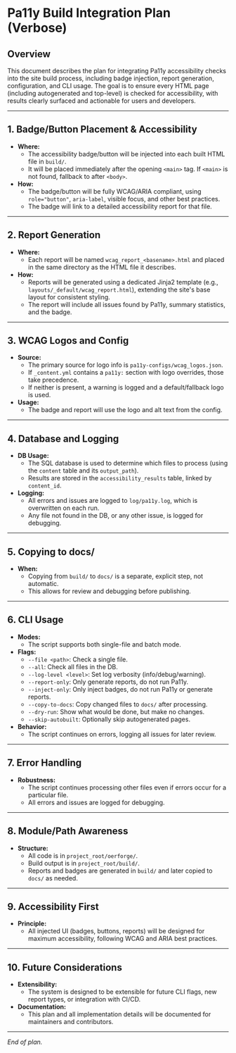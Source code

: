# Pa11y Build Integration Plan (Verbose)

## Overview
This document describes the plan for integrating Pa11y accessibility checks into the site build process, including badge injection, report generation, configuration, and CLI usage. The goal is to ensure every HTML page (including autogenerated and top-level) is checked for accessibility, with results clearly surfaced and actionable for users and developers.

---

## 1. Badge/Button Placement & Accessibility
- **Where:**
  - The accessibility badge/button will be injected into each built HTML file in `build/`.
  - It will be placed immediately after the opening `<main>` tag. If `<main>` is not found, fallback to after `<body>`.
- **How:**
  - The badge/button will be fully WCAG/ARIA compliant, using `role="button"`, `aria-label`, visible focus, and other best practices.
  - The badge will link to a detailed accessibility report for that file.

---

## 2. Report Generation
- **Where:**
  - Each report will be named `wcag_report_<basename>.html` and placed in the same directory as the HTML file it describes.
- **How:**
  - Reports will be generated using a dedicated Jinja2 template (e.g., `layouts/_default/wcag_report.html`), extending the site's base layout for consistent styling.
  - The report will include all issues found by Pa11y, summary statistics, and the badge.

---

## 3. WCAG Logos and Config
- **Source:**
  - The primary source for logo info is `pa11y-configs/wcag_logos.json`.
  - If `_content.yml` contains a `pa11y:` section with logo overrides, those take precedence.
  - If neither is present, a warning is logged and a default/fallback logo is used.
- **Usage:**
  - The badge and report will use the logo and alt text from the config.

---

## 4. Database and Logging
- **DB Usage:**
  - The SQL database is used to determine which files to process (using the `content` table and its `output_path`).
  - Results are stored in the `accessibility_results` table, linked by `content_id`.
- **Logging:**
  - All errors and issues are logged to `log/pa11y.log`, which is overwritten on each run.
  - Any file not found in the DB, or any other issue, is logged for debugging.

---

## 5. Copying to docs/
- **When:**
  - Copying from `build/` to `docs/` is a separate, explicit step, not automatic.
  - This allows for review and debugging before publishing.

---

## 6. CLI Usage
- **Modes:**
  - The script supports both single-file and batch mode.
- **Flags:**
  - `--file <path>`: Check a single file.
  - `--all`: Check all files in the DB.
  - `--log-level <level>`: Set log verbosity (info/debug/warning).
  - `--report-only`: Only generate reports, do not run Pa11y.
  - `--inject-only`: Only inject badges, do not run Pa11y or generate reports.
  - `--copy-to-docs`: Copy changed files to `docs/` after processing.
  - `--dry-run`: Show what would be done, but make no changes.
  - `--skip-autobuilt`: Optionally skip autogenerated pages.
- **Behavior:**
  - The script continues on errors, logging all issues for later review.

---

## 7. Error Handling
- **Robustness:**
  - The script continues processing other files even if errors occur for a particular file.
  - All errors and issues are logged for debugging.

---

## 8. Module/Path Awareness
- **Structure:**
  - All code is in `project_root/oerforge/`.
  - Build output is in `project_root/build/`.
  - Reports and badges are generated in `build/` and later copied to `docs/` as needed.

---

## 9. Accessibility First
- **Principle:**
  - All injected UI (badges, buttons, reports) will be designed for maximum accessibility, following WCAG and ARIA best practices.

---

## 10. Future Considerations
- **Extensibility:**
  - The system is designed to be extensible for future CLI flags, new report types, or integration with CI/CD.
- **Documentation:**
  - This plan and all implementation details will be documented for maintainers and contributors.

---

*End of plan.*
